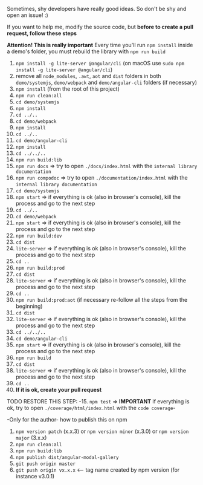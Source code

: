 Sometimes, shy developers have really good ideas. So don't be shy and open an issue! :)


If you want to help me, modify the source code, but **before to create a pull request, follow these steps**

**Attention! This is really important**
Every time you'll run `npm install` inside a demo's folder, you must rebuild the library with `npm run build`


1. `npm install -g lite-server @angular/cli` (on macOS use `sudo npm install -g lite-server @angular/cli`)
2. remove all `node_modules`, `.awt`, `aot` and `dist` folders in both `demo/systemjs`, `demo/webpack` and `demo/angular-cli` folders (if necessary)
3. `npm install` (from the root of this project)
4. `npm run clean:all`
5. `cd demo/systemjs`
6. `npm install`
7. `cd ../..`
8. `cd demo/webpack`
9. `npm install`
10. `cd ../..`
11. `cd demo/angular-cli`
12. `npm install`
13. `cd ../../..`
14. `npm run build:lib`
15. `npm run docs` => try to open `./docs/index.html` with the `internal library documentation`
16. `npm run compodoc` => try to open `./documentation/index.html` with the `internal library documentation`
17. `cd demo/systemjs`
18. `npm start` => if everything is ok (also in browser's console), kill the process and go to the next step
19. `cd ../..`
20. `cd demo/webpack`
21. `npm start` => if everything is ok (also in browser's console), kill the process and go to the next step
22. `npm run build:dev`
23. `cd dist`
24. `lite-server` => if everything is ok (also in browser's console), kill the process and go to the next step
25. `cd ..`
26. `npm run build:prod`
27. `cd dist`
28. `lite-server` => if everything is ok (also in browser's console), kill the process and go to the next step
29. `cd ..`
30. `npm run build:prod:aot` (if necessary re-follow all the steps from the beginning)
31. `cd dist`
32. `lite-server` => if everything is ok (also in browser's console), kill the process and go to the next step
33. `cd ../../..`
34. `cd demo/angular-cli`
35. `npm start` => if everything is ok (also in browser's console), kill the process and go to the next step
36. `npm run build`
37. `cd dist`
38. `lite-server` => if everything is ok (also in browser's console), kill the process and go to the next step
39. `cd ..`
40. **If it is ok, create your pull request**

TODO RESTORE THIS STEP:
-15. `npm test` => **IMPORTANT** if everything is ok, try to open `./coverage/html/index.html` with the `code coverage`-


-Only for the author-
how to publish this on npm

1. `npm version patch` (x.x.3) or `npm version minor` (x.3.0) or `npm version major` (3.x.x)
2. `npm run clean:all`
3. `npm run build:lib`
4. `npm publish dist/angular-modal-gallery`
5. `git push origin master`
6. `git push origin vx.x.x`  <-- tag name created by npm version (for instance v3.0.1)
